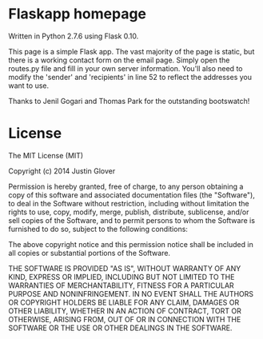 Flaskapp homepage
=========
Written in Python 2.7.6 using Flask 0.10. 

This page is a simple Flask app. The vast majority of the page is static, but 
there is a working contact form on the email page.  Simply open the routes.py
file and fill in your own server information.  You'll also need to modify the 
'sender' and 'recipients' in line 52 to reflect the addresses you want to use.

Thanks to Jenil Gogari and Thomas Park for the outstanding bootswatch!


License
=========
The MIT License (MIT)

Copyright (c) 2014 Justin Glover

Permission is hereby granted, free of charge, to any person obtaining a copy
of this software and associated documentation files (the "Software"), to deal
in the Software without restriction, including without limitation the rights
to use, copy, modify, merge, publish, distribute, sublicense, and/or sell
copies of the Software, and to permit persons to whom the Software is
furnished to do so, subject to the following conditions:

The above copyright notice and this permission notice shall be included in
all copies or substantial portions of the Software.

THE SOFTWARE IS PROVIDED "AS IS", WITHOUT WARRANTY OF ANY KIND, EXPRESS OR
IMPLIED, INCLUDING BUT NOT LIMITED TO THE WARRANTIES OF MERCHANTABILITY,
FITNESS FOR A PARTICULAR PURPOSE AND NONINFRINGEMENT. IN NO EVENT SHALL THE
AUTHORS OR COPYRIGHT HOLDERS BE LIABLE FOR ANY CLAIM, DAMAGES OR OTHER
LIABILITY, WHETHER IN AN ACTION OF CONTRACT, TORT OR OTHERWISE, ARISING FROM,
OUT OF OR IN CONNECTION WITH THE SOFTWARE OR THE USE OR OTHER DEALINGS IN
THE SOFTWARE.

